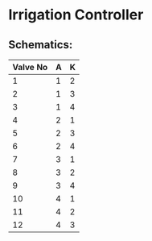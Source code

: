 Irrigation Controller
====================

Schematics:
-----------


| Valve No |  A  |  K  |
| ----- | --- | --- |
|  1   |  1  |  2  |
|  2   |  1  |  3  |
|  3   |  1  |  4  |
|  4   |  2  |  1  |
|  5   |  2  |  3  |
|  6   |  2  |  4  |
|  7   |  3  |  1  |
|  8   |  3  |  2  |
|  9   |  3  |  4  |
|  10  |  4  |  1  |
|  11  |  4  |  2  |
|  12  |  4  |  3  |



